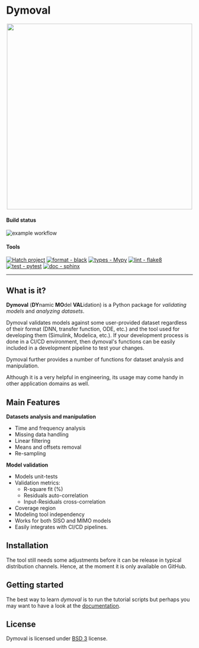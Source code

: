 # Dymoval

<div align="center">

<img src="https://github.com/VolvoGroup/dymoval/blob/main/docs/source/DymovalLogo.svg" data-canonical-src="https://github.com/VolvoGroup/dymoval/blob/main/docs/source/DymovalLogo.svg" width="500" class="center" />


</div>

#### Build status
![example workflow](https://github.com/VolvoGroup/dymoval/actions/workflows/pipeline.yml/badge.svg)

#### Tools
[![Hatch project](https://img.shields.io/badge/build-Hatch-4051b5.svg)](https://github.com/pypa/hatch) 
[![format - black](https://img.shields.io/badge/format-black-000000.svg)](https://github.com/psf/black) 
[![types - Mypy](https://img.shields.io/badge/types-Mypy-orange.svg)](https://github.com/python/mypy) 
[![lint - flake8](https://img.shields.io/badge/code%20check-flake8-yellow.svg)](https://pypi.org/project/flake8)
[![test - pytest](https://img.shields.io/badge/test-pytest-brightgreen.svg)](https://github.com/pytest-dev/pytest)
[![doc - sphinx](https://img.shields.io/badge/doc-sphinx-blue.svg)](https://github.com/sphinx-doc/sphinx)

-----

## What is it?

**Dymoval**  (**DY**namic **MO**del **VAL**idation) is a Python package for  *validating models* and *analyzing datasets*. 

Dymoval validates models against some user-provided dataset regardless of their format (DNN, transfer function, ODE, etc.) and the tool  used for developing them (Simulink, Modelica, etc.). 
If your development process is done in a CI/CD environment, then dymoval's functions can be easily included in a development pipeline to test your changes. 

Dymoval further provides a number of functions for dataset analysis and manipulation.  

Although it is a very helpful in engineering, its usage may come handy in other application domains as well. 



## Main Features

 **Datasets analysis and manipulation**
- Time and frequency analysis 
- Missing data handling
- Linear filtering
- Means and offsets removal
- Re-sampling

**Model validation**

- Models unit-tests
- Validation metrics:
	- R-square fit (%)
	- Residuals auto-correlation
	- Input-Residuals cross-correlation 
- Coverage region
- Modeling tool independency
- Works for both SISO and MIMO models
- Easily integrates with CI/CD pipelines.


## Installation


The tool still needs some adjustments before it can be release in typical distribution channels. 
Hence, at the moment it is only available on GitHub.


## Getting started

The best way to learn *dymoval* is to run the tutorial scripts but perhaps you may want to 
have a look at the [documentation](https://volvogroup.github.io/dymoval/).

## License
Dymoval is licensed under [BSD 3](https://github.com/VolvoGroup/dymoval/blob/main/LICENSE) license.